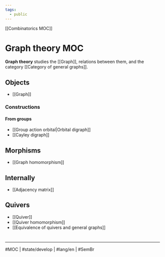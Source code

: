 ```yaml
---
tags:
  - public
---
```

[[Combinatorics MOC]]
# Graph theory MOC

**Graph theory** studies the [[Graph]], relations between them, and the category [[Category of general graphs]].

## Objects

- [[Graph]]

### Constructions

#### From groups

- [[Group action orbital|Orbital digraph]]
- [[Cayley digraph]]

## Morphisms

- [[Graph homomorphism]]

## Internally

- [[Adjacency matrix]]

## Quivers

- [[Quiver]]
- [[Quiver homomorphism]]
- [[Equivalence of quivers and general graphs]]

#
---
#MOC | #state/develop | #lang/en | #SemBr